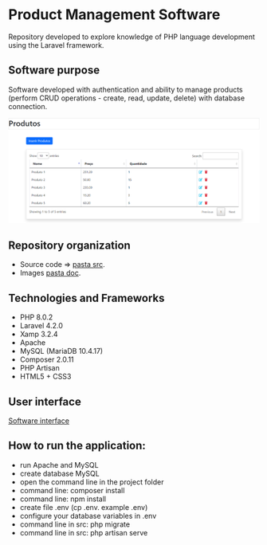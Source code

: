 # Product Management Software

Repository developed to explore knowledge of PHP language development using the Laravel framework.

## Software purpose

Software developed with authentication and ability to manage products (perform CRUD operations - create, read, update, delete) with database connection.

![](/docs/images/products.png)


## Repository organization

* Source code => [pasta src](src).
* Images [pasta doc](docs).

## Technologies and Frameworks

* PHP 8.0.2
* Laravel 4.2.0
* Xamp 3.2.4
* Apache
* MySQL (MariaDB 10.4.17)
* Composer 2.0.11
* PHP Artisan
* HTML5 + CSS3

## User interface
[Software interface](docs/interface.md)

## How to run the application:
* run Apache and MySQL
* create database MySQL
* open the command line in the project folder
* command line: composer install
* command line: npm install
* create file .env (cp .env. example .env)
* configure your database variables in .env
* command line in src: php migrate
* command line in src: php artisan serve 

